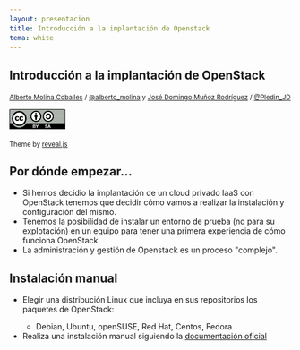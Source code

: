 ```yaml
---
layout: presentacion
title: Introducción a la implantación de Openstack
tema: white
---
```

<section>
  <h1>Introducción a la implantación de OpenStack</h1>
  <p>
    <small><a href="http://albertomolina.wordpress.com">Alberto Molina
	Coballes</a> / <a
			  href="http://twitter.com/alberto_molina">@alberto_molina</a> y <a
											    href="http://josedomingo.org">José Domingo Muñoz
	Rodríguez</a> / <a
			   href="http://twitter.com/Pledin_JD">@Pledin_JD</a> </small>
  </p>
  <p><small>
      <a href="http://creativecommons.org/licenses/by-sa/3.0/"><img src="../../img/cc_by_sa.png"
								    width="100px" border="0"/></a></small></p>
  <p><small>
      Theme
      by <a href="http://lab.hakim.se/reveal-js/#/">reveal.js</a>
    </small>
  </p>
</section>
<section>
  <h2>Por dónde empezar...</h2>
  <ul>
    <li>Si hemos decidio la implantación de un cloud privado IaaS con OpenStack tenemos que decidir cómo vamos a realizar la instalación y configuración del mismo.</li>
    <li>Tenemos la posibilidad de instalar un entorno de prueba (no para su explotación) en un equipo para tener una primera experiencia de cómo funciona OpenStack</li>
    <li>La administración y gestión de Openstack es un proceso "complejo".
  </ul>
</section>

<section>
  <h2>Instalación manual</h2>
  <ul>
    <li>Elegir una distribución Linux que incluya en sus repositorios los páquetes de OpenStack:</li>
      <ul>
        <li>Debian, Ubuntu, openSUSE, Red Hat, Centos, Fedora</li>
      </ul>
    <li>Realiza una instalación manual siguiendo la <a href="http://docs.openstack.org/">documentación oficial</a></li>
  </ul>
</section>
